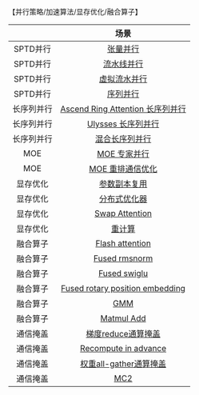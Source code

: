 【并行策略/加速算法/显存优化/融合算子】

|            |                                                                             场景                                                                              |
| :--------: | :-----------------------------------------------------------------------------------------------------------------------------------------------------------: |
|  SPTD并行  |                                                   [张量并行](aigc/llm_recipes/features/tensor-parallel.md)                                                    |
|  SPTD并行  |                                                 [流水线并行](aigc/llm_recipes/features/pipeline-parallel.md)                                                  |
|  SPTD并行  |                                            [虚拟流水并行](aigc/llm_recipes/features/virtual-pipeline-parallel.md)                                             |
|  SPTD并行  |                                                  [序列并行](aigc/llm_recipes/features/sequence-parallel.md)                                                   |
| 长序列并行 |                               [Ascend Ring Attention 长序列并行](aigc/llm_recipes/features/ring-attention-context-parallel.md)                                |
| 长序列并行 |                                          [Ulysses 长序列并行](aigc/llm_recipes/features/ulysses-context-parallel.md)                                          |
| 长序列并行 |                                            [混合长序列并行](aigc/llm_recipes/features/hybrid-context-parallel.md)                                             |
|    MOE     | [MOE 专家并行](https://gitee.com/link?target=https%3A%2F%2Fgithub.com%2FNVIDIA%2FMegatron-LM%2Fblob%2Fmain%2Fmegatron%2Fcore%2Ftransformer%2Fmoe%2FREADME.md) |
|    MOE     |                                [MOE 重排通信优化](aigc/llm_recipes/features/megatron_moe/megatron-moe-allgather-dispatcher.md)                                |
|  显存优化  |                                                 [参数副本复用](aigc/llm_recipes/features/reuse-fp32-param.md)                                                 |
|  显存优化  |                                              [分布式优化器](aigc/llm_recipes/features/distributed-optimizer.md)                                               |
|  显存优化  |                                                 [Swap Attention](aigc/llm_recipes/features/swap_attention.md)                                                 |
|  显存优化  |                                                   [重计算](aigc/llm_recipes/features/recompute_relative.md)                                                   |
|  融合算子  |                                                [Flash attention](aigc/llm_recipes/features/flash-attention.md)                                                |
|  融合算子  |                                                    [Fused rmsnorm](aigc/llm_recipes/features/rms_norm.md)                                                     |
|  融合算子  |                                                      [Fused swiglu](aigc/llm_recipes/features/swiglu.md)                                                      |
|  融合算子  |                                       [Fused rotary position embedding](aigc/llm_recipes/features/rotary-embedding.md)                                        |
|  融合算子  |                                               [GMM](aigc/llm_recipes/features/megatron_moe/megatron-moe-gmm.md)                                               |
|  融合算子  |                                                   [Matmul Add](aigc/llm_recipes/features/npu_matmul_add.md)                                                   |
|  通信掩盖  |                                           [梯度reduce通算掩盖](aigc/llm_recipes/features/async-ddp-param-gather.md)                                           |
|  通信掩盖  |                                     [Recompute in advance](aigc/llm_recipes/features/recompute_independent_pipelining.md)                                     |
|  通信掩盖  |                                         [权重all-gather通算掩盖](aigc/llm_recipes/features/async-ddp-param-gather.md)                                         |
|  通信掩盖  |                                                            [MC2](aigc/llm_recipes/features/mc2.md)                                                            |
